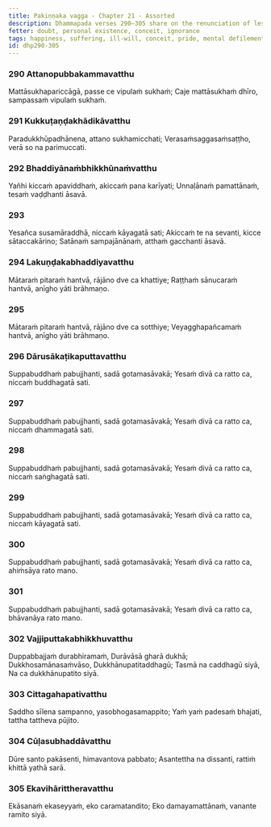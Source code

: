 ```yaml
---
title: Pakiṇṇaka vagga - Chapter 21 - Assorted
description: Dhammapada verses 290–305 share on the renunciation of lesser happiness for greater joy, mindfulness of the body, and applying effort to overcome defilements. It highlights the harm of neglecting duties, imposing suffering on another, while praising Gotama's disciples who are immersed in mindfulness, non-violence, and cultivation.
fetter: doubt, personal existence, conceit, ignorance
tags: happiness, suffering, ill-will, conceit, pride, mental defilements, taints, cultivation, meditation, craving, Buddha, Dhamma, Saṅgha, mindfulness, harm, wilderness, seclusion, solitude, dhp
id: dhp290-305
---
```


### 290 Attanopubbakammavatthu

Mattāsukhapariccāgā,
passe ce vipulaṁ sukhaṁ;
Caje mattāsukhaṁ dhīro,
sampassaṁ vipulaṁ sukhaṁ.

### 291 Kukkuṭaṇḍakhādikāvatthu

Paradukkhūpadhānena,
attano sukhamicchati;
Verasaṁsaggasaṁsaṭṭho,
verā so na parimuccati.

### 292 Bhaddiyānaṁbhikkhūnaṁvatthu

Yañhi kiccaṁ apaviddhaṁ,
akiccaṁ pana karīyati;
Unnaḷānaṁ pamattānaṁ,
tesaṁ vaḍḍhanti āsavā.

### 293

Yesañca susamāraddhā,
niccaṁ kāyagatā sati;
Akiccaṁ te na sevanti,
kicce sātaccakārino;
Satānaṁ sampajānānaṁ,
atthaṁ gacchanti āsavā.

### 294 Lakuṇḍakabhaddiyavatthu

Mātaraṁ pitaraṁ hantvā,
rājāno dve ca khattiye;
Raṭṭhaṁ sānucaraṁ hantvā,
anīgho yāti brāhmaṇo.

### 295

Mātaraṁ pitaraṁ hantvā,
rājāno dve ca sotthiye;
Veyagghapañcamaṁ hantvā,
anīgho yāti brāhmaṇo.

### 296 Dārusākaṭikaputtavatthu

Suppabuddhaṁ pabujjhanti,
sadā gotamasāvakā;
Yesaṁ divā ca ratto ca,
niccaṁ buddhagatā sati.

### 297

Suppabuddhaṁ pabujjhanti,
sadā gotamasāvakā;
Yesaṁ divā ca ratto ca,
niccaṁ dhammagatā sati.

### 298

Suppabuddhaṁ pabujjhanti,
sadā gotamasāvakā;
Yesaṁ divā ca ratto ca,
niccaṁ saṅghagatā sati.

### 299

Suppabuddhaṁ pabujjhanti,
sadā gotamasāvakā;
Yesaṁ divā ca ratto ca,
niccaṁ kāyagatā sati.

### 300

Suppabuddhaṁ pabujjhanti,
sadā gotamasāvakā;
Yesaṁ divā ca ratto ca,
ahiṁsāya rato mano.

### 301

Suppabuddhaṁ pabujjhanti,
sadā gotamasāvakā;
Yesaṁ divā ca ratto ca,
bhāvanāya rato mano.

### 302 Vajjiputtakabhikkhuvatthu

Duppabbajjaṁ durabhiramaṁ,
Durāvāsā gharā dukhā;
Dukkhosamānasaṁvāso,
Dukkhānupatitaddhagū;
Tasmā na caddhagū siyā,
Na ca dukkhānupatito siyā.

### 303 Cittagahapativatthu

Saddho sīlena sampanno,
yasobhogasamappito;
Yaṁ yaṁ padesaṁ bhajati,
tattha tattheva pūjito.

### 304 Cūḷasubhaddāvatthu

Dūre santo pakāsenti,
himavantova pabbato;
Asantettha na dissanti,
rattiṁ khittā yathā sarā.

### 305 Ekavihārittheravatthu

Ekāsanaṁ ekaseyyaṁ,
eko caramatandito;
Eko damayamattānaṁ,
vanante ramito siyā.